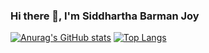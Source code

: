 ### Hi there 👋, I'm Siddhartha Barman Joy

[![Anurag's GitHub stats](https://github-readme-stats.vercel.app/api?username=SiddharthJoy&hide=contribs,prs)](https://github.com/anuraghazra/github-readme-stats)
[![Top Langs](https://github-readme-stats.vercel.app/api/top-langs/?username=SiddharthJoy&hide=html,css,scss&langs_count=4&layout=compact)](https://github.com/anuraghazra/github-readme-stats)

<!--
**SiddharthJoy/SiddharthJoy** is a ✨ _special_ ✨ repository because its `README.md` (this file) appears on your GitHub profile.

Here are some ideas to get you started:

- 🔭 I’m currently working on ...
- 🌱 I’m currently learning ...
- 👯 I’m looking to collaborate on ...
- 🤔 I’m looking for help with ...
- 💬 Ask me about ...
- 📫 How to reach me: ...
- 😄 Pronouns: ...
- ⚡ Fun fact: ...
-->
